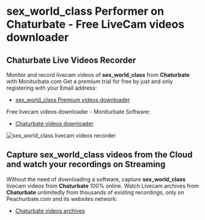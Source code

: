 # sex_world_class Performer on Chaturbate - Free LiveCam videos downloader

## Chaturbate Live Videos Recorder

Monitor and record livecam videos of **sex_world_class** from **Chaturbate** with Moniturbate.com
Get a premium trial for free by just and only registering with your Email address:
* [sex_world_class Premium videos downloader](https://moniturbate.com/request-demo-licence-key.html)

Free livecam videos downloader - Moniturbate Software:
* [Chaturbate videos downloader](https://moniturbate.com/moniturbate-download-software.html)

![sex_world_class livecam videos recorder](https://peachurnet.com/templates/moniturbate-software.png)


## Capture sex_world_class videos from the Cloud and watch your recordings on Streaming

Without the need of downloading a software, capture **sex_world_class** livecam videos from **Chaturbate** 100% online.
Watch Livecam archives from **Chaturbate** unlimitedly from thousands of existing recordings, only on Peachurbate.com and its websites network:
* [Chaturbate videos archives](https://peachurnet.com/)